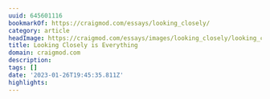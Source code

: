 ```yaml
---
uuid: 645601116
bookmarkOf: https://craigmod.com/essays/looking_closely/
category: article
headImage: https://craigmod.com/essays/images/looking_closely/looking_closely-hero.jpg
title: Looking Closely is Everything
domain: craigmod.com
description: 
tags: []
date: '2023-01-26T19:45:35.811Z'
highlights: 
---
```



